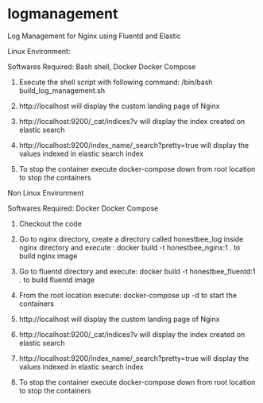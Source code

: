 # logmanagement
Log Management for Nginx using Fluentd and Elastic

Linux Environment:

Softwares Required: Bash shell, Docker Docker Compose

1. Execute the shell script with following command: /bin/bash build_log_management.sh

2. http://localhost will display the custom landing page of Nginx

3. http://localhost:9200/_cat/indices?v will display the index created on elastic search

4. http://localhost:9200/index_name/_search?pretty=true will display the values indexed in elastic search index

5. To stop the container execute docker-compose down from root location to stop the containers

Non Linux Environment

Softwares Required: Docker Docker Compose

1. Checkout the code

2. Go to nginx directory, create a directory called honestbee_log inside nginx directory and execute : docker build -t honestbee_nginx:1 . to build nginx image

3. Go to fluentd directory and execute: docker build -t honestbee_fluentd:1 . to build fluentd image

4. From the root location execute: docker-compose up -d to start the containers

5. http://localhost will display the custom landing page of Nginx

6. http://localhost:9200/_cat/indices?v will display the index created on elastic search

7. http://localhost:9200/index_name/_search?pretty=true will display the values indexed in elastic search index

8. To stop the container execute docker-compose down from root location to stop the containers
